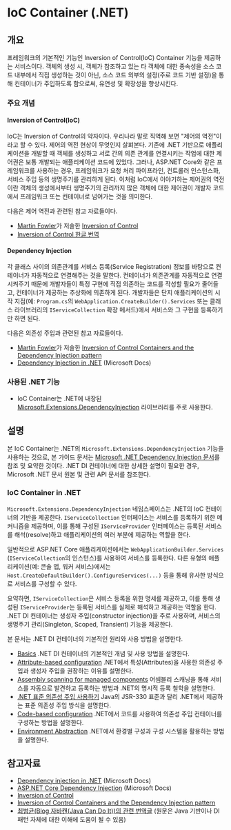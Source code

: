 # IoC Container (.NET)

## 개요

프레임워크의 기본적인 기능인 Inversion of Control(IoC) Container 기능을 제공하는 서비스이다.
객체의 생성 시, 객체가 참조하고 있는 타 객체에 대한 종속성을 소스 코드 내부에서 직접 생성하는 것이 아닌, 소스 코드 외부의 설정(주로 코드 기반 설정)을 통해 컨테이너가 주입하도록 함으로써, 유연성 및 확장성을 향상시킨다.

### 주요 개념

#### Inversion of Control(IoC)

IoC는 Inversion of Control의 약자이다. 우리나라 말로 직역해 보면 "제어의 역전"이라고 할 수 있다. 제어의 역전 현상이 무엇인지 살펴본다.
기존에 .NET 기반으로 애플리케이션을 개발할 때 객체를 생성하고 서로 간의 의존 관계를 연결시키는 작업에 대한 제어권은 보통 개발되는 애플리케이션 코드에 있었다.
그러나, ASP.NET Core와 같은 프레임워크를 사용하는 경우, 프레임워크가 요청 처리 파이프라인, 컨트롤러 인스턴스화, 서비스 주입 등의 생명주기를 관리하게 된다.
이처럼 IoC에서 이야기하는 제어권의 역전이란 객체의 생성에서부터 생명주기의 관리까지 많은 객체에 대한 제어권이 개발자 코드에서 프레임워크 또는 컨테이너로 넘어가는 것을 의미한다.

다음은 제어 역전과 관련된 참고 자료들이다.

* [Martin Fowler](http://martinfowler.com)가 저술한 [Inversion of Control](http://martinfowler.com/bliki/InversionOfControl.html)
* [Inversion of Control 한글 번역](eGovframework/RTE/FDL/Ioc_Container/Inversion_of_Control.md) <!-- 이 링크는 일반적인 개념 설명으로 가정하고 유지합니다. -->

#### Dependency Injection

각 클래스 사이의 의존관계를 서비스 등록(Service Registration) 정보를 바탕으로 컨테이너가 자동적으로 연결해주는 것을 말한다.
컨테이너가 의존관계를 자동적으로 연결시켜주기 때문에 개발자들이 특정 구현에 직접 의존하는 코드를 작성할 필요가 줄어들고, 컨테이너가 제공하는 추상화에 의존하게 된다.
개발자들은 단지 애플리케이션의 시작 지점(예: `Program.cs`의 `WebApplication.CreateBuilder().Services` 또는 클래스 라이브러리의 `IServiceCollection` 확장 메서드)에서 서비스와 그 구현을 등록하기만 하면 된다.

다음은 의존성 주입과 관련된 참고 자료들이다.

* [Martin Fowler](http://martinfowler.com)가 저술한 [Inversion of Control Containers and the Dependency Injection pattern](http://martinfowler.com/articles/injection.html)
* [Dependency Injection in .NET](https://learn.microsoft.com/en-us/dotnet/core/extensions/dependency-injection) (Microsoft Docs)

### 사용된 .NET 기능

* IoC Container는 .NET에 내장된 [Microsoft.Extensions.DependencyInjection](https://learn.microsoft.com/en-us/dotnet/api/microsoft.extensions.dependencyinjection) 라이브러리를 주로 사용한다.

## 설명

본 IoC Container는 .NET의 `Microsoft.Extensions.DependencyInjection` 기능을 사용하는 것으로, 본 가이드 문서는 [Microsoft .NET Dependency Injection 문서](https://learn.microsoft.com/en-us/dotnet/core/extensions/dependency-injection)를 참조 및 요약한 것이다.
.NET DI 컨테이너에 대한 상세한 설명이 필요한 경우, Microsoft .NET 문서 원본 및 관련 API 문서를 참조한다.

### IoC Container in .NET

`Microsoft.Extensions.DependencyInjection` 네임스페이스는 .NET의 IoC 컨테이너의 기반을 제공한다. `IServiceCollection` 인터페이스는 서비스를 등록하기 위한 메커니즘을 제공하며, 이를 통해 구성된 `IServiceProvider` 인터페이스는 등록된 서비스를 해석(resolve)하고 애플리케이션의 여러 부분에 제공하는 역할을 한다.

일반적으로 ASP.NET Core 애플리케이션에서는 `WebApplicationBuilder.Services` (`IServiceCollection`의 인스턴스)를 사용하여 서비스를 등록한다. 다른 유형의 애플리케이션(예: 콘솔 앱, 워커 서비스)에서는 `Host.CreateDefaultBuilder().ConfigureServices(...)` 등을 통해 유사한 방식으로 서비스를 구성할 수 있다.

요약하면, `IServiceCollection`은 서비스 등록을 위한 명세를 제공하고, 이를 통해 생성된 `IServiceProvider`는 등록된 서비스를 실제로 해석하고 제공하는 역할을 한다. .NET DI 컨테이너는 생성자 주입(constructor injection)을 주로 사용하며, 서비스의 생명주기 관리(Singleton, Scoped, Transient) 기능을 제공한다.

본 문서는 .NET DI 컨테이너의 기본적인 원리와 사용 방법을 설명한다.

* [Basics](./basics/index.md)
  .NET DI 컨테이너의 기본적인 개념 및 사용 방법을 설명한다.
* [Attribute-based configuration](./annotation-based_configuration/index.md)
  .NET에서 특성(Attributes)을 사용한 의존성 주입과 생성자 주입을 권장하는 이유를 설명한다.
* [Assembly scanning for managed components](./classpath_scanning_for_managed_components/index.md)
  어셈블리 스캐닝을 통해 서비스를 자동으로 발견하고 등록하는 방법과 .NET의 명시적 등록 철학을 설명한다.
* [.NET 표준 의존성 주입 사용하기](./jsr_330_standard_annotations/index.md)
  Java의 JSR-330 표준과 달리 .NET에서 제공하는 표준 의존성 주입 방식을 설명한다.
* [Code-based configuration](./java-based_configuration/index.md)
  .NET에서 코드를 사용하여 의존성 주입 컨테이너를 구성하는 방법을 설명한다.
* [Environment Abstraction](./environment_abstraction/index.md)
  .NET에서 환경별 구성과 구성 시스템을 활용하는 방법을 설명한다.

## 참고자료

* [Dependency injection in .NET](https://learn.microsoft.com/en-us/dotnet/core/extensions/dependency-injection) (Microsoft Docs)
* [ASP.NET Core Dependency Injection](https://learn.microsoft.com/en-us/aspnet/core/fundamentals/dependency-injection) (Microsoft Docs)
* [Inversion of Control](http://martinfowler.com/bliki/InversionOfControl.html)
* [Inversion of Control Containers and the Dependency Injection pattern](http://martinfowler.com/articles/injection.html)
* [최범균(Blog 자바캔(Java Can Do It))의 관련 번역글](http://javacan.tistory.com/entry/120) (원문은 Java 기반이나 DI 패턴 자체에 대한 이해에 도움이 될 수 있음)
